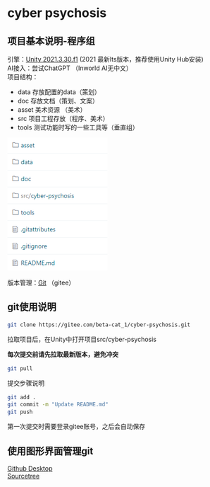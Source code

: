 # cyber psychosis
## 项目基本说明-程序组
引擎：[Unity 2021.3.30.f1](https://unity.com/releases/editor/whats-new/2021.3.30) (2021 最新lts版本，推荐使用Unity Hub安装)   
AI接入：尝试ChatGPT （Inworld AI无中文）  
项目结构：  
- data  存放配置的data（策划）
- doc   存放文档（策划、文案）
- asset 美术资源 （美术）
- src   项目工程存放（程序、美术）
- tools 测试功能时写的一些工具等（垂直组）

![](asset\Markdown/001.png)

版本管理：[Git](https://git-scm.com/downloads) （gitee）

## git使用说明
```bash
git clone https://gitee.com/beta-cat_1/cyber-psychosis.git
```
拉取项目后，在Unity中打开项目src/cyber-psychosis

**每次提交前请先拉取最新版本，避免冲突**
```bash
git pull
```
提交步骤说明
```bash
git add .
git commit -m "Update README.md"
git push 
```
第一次提交时需要登录gitee账号，之后会自动保存

## 使用图形界面管理git
[Github Desktop](https://desktop.github.com/)  
[Sourcetree](https://www.sourcetreeapp.com/)